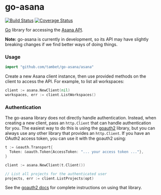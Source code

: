 go-asana
========

[![Build Status](https://travis-ci.org/tambet/go-asana.svg?branch=master)](https://travis-ci.org/tambet/go-asana)
[![Coverage Status](https://coveralls.io/repos/tambet/go-asana/badge.png?branch=master)](https://coveralls.io/r/tambet/go-asana?branch=master)

[Go](https://golang.org) library for accessing the [Asana API](https://asana.com/developers/documentation/getting-started/overview).

**Note:** go-asana is currently in development, so its API may have slightly breaking changes if we find better ways of doing things.

### Usage ###

```go
import "github.com/tambet/go-asana/asana"
```

Create a new Asana client instance, then use provided methods on the client to
access the API. For example, to list all workspaces:

```go
client := asana.NewClient(nil)
workspaces, err := client.ListWorkspaces()
```

### Authentication ###

The go-asana library does not directly handle authentication. Instead, when
creating a new client, pass an `http.Client` that can handle authentication for
you. The easiest way to do this is using the [goauth2][] library, but you can
always use any other library that provides an `http.Client`. If you have an OAuth2
access token, you can use it with the goauth2 using:

```go
t := &oauth.Transport{
  Token: &oauth.Token{AccessToken: "... your access token ..."},
}

client := asana.NewClient(t.Client())

// List all projects for the authenticated user
projects, err := client.ListProjects(opt)
```

See the [goauth2 docs][] for complete instructions on using that library.

[goauth2]: https://github.com/golang/oauth2
[goauth2 docs]: https://godoc.org/golang.org/x/oauth2
